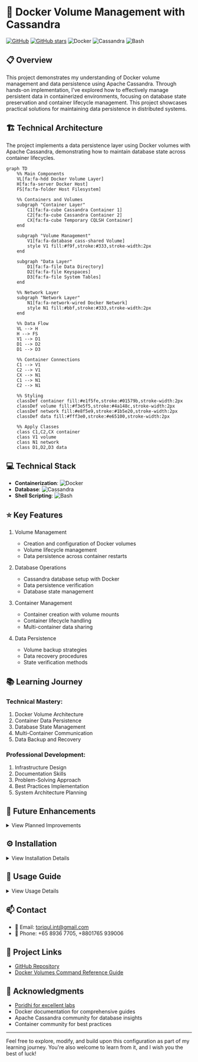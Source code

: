 # 🚀 Docker Volume Management with Cassandra

[![GitHub](https://img.shields.io/badge/GitHub-Docker_Volumes-blue?style=flat&logo=github)](https://github.com/TheToriqul/docker-volumes)
[![GitHub stars](https://img.shields.io/github/stars/TheToriqul/docker-volumes?style=social)](https://github.com/TheToriqul/docker-volumes/stargazers)
![Docker](https://img.shields.io/badge/Docker-2496ED?style=flat&logo=docker&logoColor=white)
![Cassandra](https://img.shields.io/badge/Cassandra-1287B1?style=flat&logo=apache-cassandra&logoColor=white)
![Bash](https://img.shields.io/badge/Bash-4EAA25?style=flat&logo=gnu-bash&logoColor=white)

## 📋 Overview

This project demonstrates my understanding of Docker volume management and data persistence using Apache Cassandra. Through hands-on implementation, I've explored how to effectively manage persistent data in containerized environments, focusing on database state preservation and container lifecycle management. This project showcases practical solutions for maintaining data persistence in distributed systems.

## 🏗 Technical Architecture

The project implements a data persistence layer using Docker volumes with Apache Cassandra, demonstrating how to maintain database state across container lifecycles.

```mermaid
graph TD
    %% Main Components
    VL[fa:fa-hdd Docker Volume Layer]
    H[fa:fa-server Docker Host]
    FS[fa:fa-folder Host Filesystem]
    
    %% Containers and Volumes
    subgraph "Container Layer"
        C1[fa:fa-cube Cassandra Container 1]
        C2[fa:fa-cube Cassandra Container 2]
        CX[fa:fa-cube Temporary CQLSH Container]
    end
    
    subgraph "Volume Management"
        V1[fa:fa-database cass-shared Volume]
        style V1 fill:#f9f,stroke:#333,stroke-width:2px
    end
    
    subgraph "Data Layer"
        D1[fa:fa-file Data Directory]
        D2[fa:fa-file Keyspaces]
        D3[fa:fa-file System Tables]
    end
    
    %% Network Layer
    subgraph "Network Layer"
        N1[fa:fa-network-wired Docker Network]
        style N1 fill:#bbf,stroke:#333,stroke-width:2px
    end
    
    %% Data Flow
    VL --> H
    H --> FS
    V1 --> D1
    D1 --> D2
    D1 --> D3
    
    %% Container Connections
    C1 --> V1
    C2 --> V1
    CX --> N1
    C1 --> N1
    C2 --> N1
    
    %% Styling
    classDef container fill:#e1f5fe,stroke:#01579b,stroke-width:2px
    classDef volume fill:#f3e5f5,stroke:#4a148c,stroke-width:2px
    classDef network fill:#e8f5e9,stroke:#1b5e20,stroke-width:2px
    classDef data fill:#fff3e0,stroke:#e65100,stroke-width:2px
    
    %% Apply Classes
    class C1,C2,CX container
    class V1 volume
    class N1 network
    class D1,D2,D3 data
```

## 💻 Technical Stack

- **Containerization**: ![Docker](https://img.shields.io/badge/Docker-2496ED?style=flat&logo=docker&logoColor=white)
- **Database**: ![Cassandra](https://img.shields.io/badge/Cassandra-1287B1?style=flat&logo=apache-cassandra&logoColor=white)
- **Shell Scripting**: ![Bash](https://img.shields.io/badge/Bash-4EAA25?style=flat&logo=gnu-bash&logoColor=white)

## ⭐ Key Features

1. Volume Management
   - Creation and configuration of Docker volumes
   - Volume lifecycle management
   - Data persistence across container restarts

2. Database Operations
   - Cassandra database setup with Docker
   - Data persistence verification
   - Database state management

3. Container Management
   - Container creation with volume mounts
   - Container lifecycle handling
   - Multi-container data sharing

4. Data Persistence
   - Volume backup strategies
   - Data recovery procedures
   - State verification methods

## 📚 Learning Journey

### Technical Mastery:

1. Docker Volume Architecture
2. Container Data Persistence
3. Database State Management
4. Multi-Container Communication
5. Data Backup and Recovery

### Professional Development:

1. Infrastructure Design
2. Documentation Skills
3. Problem-Solving Approach
4. Best Practices Implementation
5. System Architecture Planning

## 🔄 Future Enhancements

<details>
<summary>View Planned Improvements</summary>

1. Multi-node Cassandra cluster setup
2. Automated backup solution
3. Monitoring and alerting system
4. Volume management automation
5. Performance optimization strategies
6. High availability configuration
</details>

## ⚙️ Installation

<details>
<summary>View Installation Details</summary>

### Prerequisites

- Docker Engine
- Docker Compose
- Basic understanding of Cassandra

### Setup Steps

1. Clone the repository:
```bash
git clone https://github.com/TheToriqul/docker-volumes.git
cd docker-volumes
```

2. Create Docker volume:
```bash
docker volume create --driver local --label example=cassandra cass-shared
```

3. Run Cassandra container:
```bash
docker run -d --volume cass-shared:/var/lib/cassandra/data --name cass1 cassandra:2.2
```

</details>

## 📖 Usage Guide

<details>
<summary>View Usage Details</summary>

### Basic Usage

1. Connect to Cassandra:
```bash
docker run -it --rm --link cass1:cass cassandra:2.2 cqlsh cass
```

2. Create and verify keyspace:
```sql
CREATE KEYSPACE docker_hello_world 
WITH replication = {
    'class': 'SimpleStrategy',
    'replication_factor': 1
};
```

### Verification

To verify data persistence:
1. Stop and remove the container
2. Create a new container with the same volume
3. Check if the keyspace exists

</details>

## 📫 Contact

- 📧 Email: toriqul.int@gmail.com
- 📱 Phone: +65 8936 7705, +8801765 939006

## 🔗 Project Links

- [GitHub Repository](https://github.com/TheToriqul/docker-volumes)
- [Docker Volumes Command Reference Guide](./reference-commands.md)

## 👏 Acknowledgments

- [Poridhi for excellent labs](https://poridhi.io/)
- Docker documentation for comprehensive guides
- Apache Cassandra community for database insights
- Container community for best practices

---

Feel free to explore, modify, and build upon this configuration as part of my learning journey. You're also welcome to learn from it, and I wish you the best of luck!